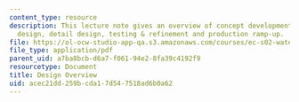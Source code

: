 ```yaml
---
content_type: resource
description: This lecture note gives an overview of concept development, system-level
  design, detail design, testing & refinement and production ramp-up.
file: https://ol-ocw-studio-app-qa.s3.amazonaws.com/courses/ec-s02-water-jet-technologies-spring-2005/acec21dd259bcda17d547518ad6b0a62_MITEC_S02S05_Overview.pdf
file_type: application/pdf
parent_uid: a7ba8bcb-d6a7-f061-94e2-8fa39c4192f9
resourcetype: Document
title: Design Overview
uid: acec21dd-259b-cda1-7d54-7518ad6b0a62
---
```


